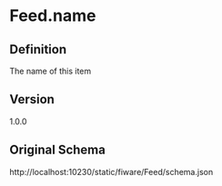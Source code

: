 # Feed.name

## Definition
The name of this item

## Version
1.0.0

## Original Schema
http://localhost:10230/static/fiware/Feed/schema.json
